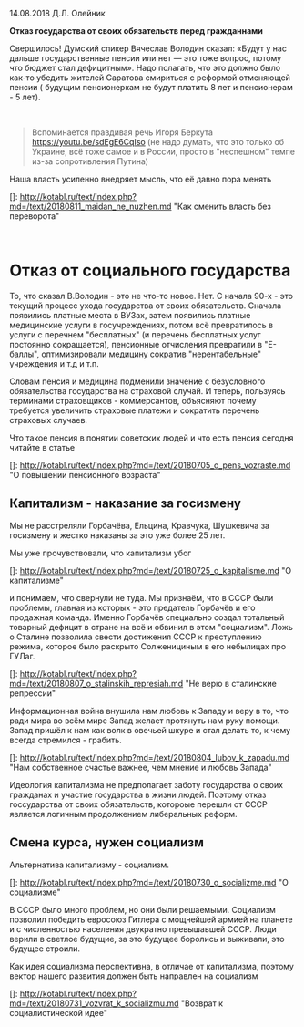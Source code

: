 14.08.2018    Д.Л. Олейник



**Отказ государства от своих обязательств перед гражданнами**



Свершилось!   Думский спикер Вячеслав Володин сказал: «Будут у нас дальше государственные пенсии или нет — это тоже вопрос, потому что бюджет стал дефицитным».  Надо полагать, что это должно было как-то  убедить жителей Саратова смириться с реформой отменяющей пенсии ( будущим пенсионеркам не будут платить 8 лет  и  пенсионерам - 5 лет).      

[^https://ura.news/articles/1036275839]: Речь Володина об отмене пенсий ...

​			

> Вспоминается правдивая речь Игоря Беркута   https://youtu.be/sdEgE6CqIso  (не надо думать, что это только об Украине, всё тоже самое и в России, просто в "неспешном" темпе из-за сопротивления Путина)



Наша власть усиленно внедряет мысль, что её давно пора менять

[]: http://kotabl.ru/text/index.php?md=/text/20180811_maidan_ne_nuzhen.md	"Как сменить власть без переворота"

 



# Отказ от социального государства



То, что сказал В.Володин - это не что-то новое. Нет.  С начала 90-х  - это текущий процесс ухода государства от своих обязательств. Сначала появились платные места в ВУЗах,  затем появились платные медицинские услуги в госучреждениях, потом всё превратилось в услуги с перечнем "бесплатных" (и перечень бесплатных услуг постоянно сокращается), пенсионные отчисления превратили в "Е-баллы", оптимизировали медицину сократив "нерентабельные" учреждения и т.д и т.п.    

Словам пенсия и медицина подменили значение с безусловного обязательства государства на страховой случай. И теперь, пользуясь терминами страховщиков - коммерсантов,  объясняют почему требуется увеличить страховые платежи и сократить перечень страховых случаев.



Что такое пенсия в понятии советских людей и что есть пенсия сегодня читайте в статье

[]: http://kotabl.ru/text/index.php?md=/text/20180705_o_pens_vozraste.md	"О повышении пенсионного возраста"



## Капитализм - наказание за госизмену

Мы не расстреляли Горбачёва, Ельцина, Кравчука, Шушкевича  за госизмену и   жестко наказаны за это уже более 25 лет.

Мы уже прочувствовали, что капитализм убог

[]: http://kotabl.ru/text/index.php?md=/text/20180725_o_kapitalisme.md	"О капитализме"

и понимаем, что свернули не туда. Мы признаём, что в СССР были проблемы, главная из которых - это предатель Горбачёв и его продажная команда. Именно Горбачёв специально создал тотальный товарный дефицит в стране на всё и обвинил в этом "социализм".  Ложь о Сталине позволила свести достижения СССР к  преступлению режима, которое было раскрыто Солженициным в его небылицах про ГУЛаг. 

[]: http://kotabl.ru/text/index.php?md=/text/20180807_o_stalinskih_represiah.md	"Не верю в сталинские репрессии"

Информационная война внушила нам любовь к Западу и веру в то, что ради мира во всём мире Запад желает протянуть нам руку помощи.    Запад пришёл к нам как волк в овечьей шкуре и стал делать то, к чему всегда стремился - грабить.

[]: http://kotabl.ru/text/index.php?md=/text/20180804_lubov_k_zapadu.md	"Нам собственное счастье важнее, чем мнение и любовь Запада"



Идеология капитализма не предполагает заботу государства о своих гражданах и участие государства в жизни людей. Поэтому отказ госсударства от своих обязательств, котороые перешли от СССР является логичным продолжением либеральных реформ.



## Смена курса, нужен социализм

Альтернатива капитализму - социализм.

[]: http://kotabl.ru/text/index.php?md=/text/20180730_o_socializme.md	"О социализме"

В СССР было много проблем, но они были решаемыми. Социализм позволил победить евросоюз Гитлера с мощнейшей армией на планете и с численностью населения двукратно превышавшей СССР.   Люди верили в светлое будущие, за это будущее боролись и выживали, это будущее строили.

Как идея социализма  перспективна, в отличае от  капитализма, поэтому вектор нашего развития должен быть направлен на социализм

[]: http://kotabl.ru/text/index.php?md=/text/20180731_vozvrat_k_socializmu.md	"Возврат к социалистической идее"





